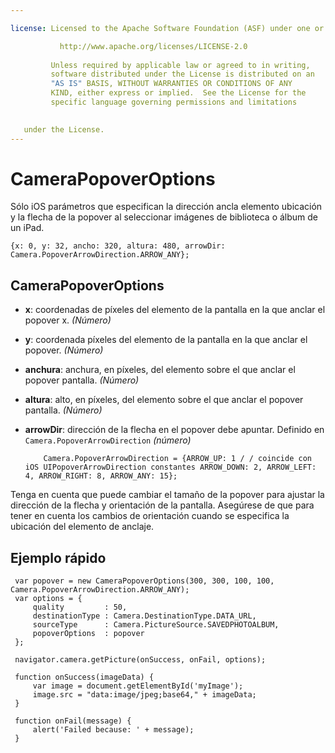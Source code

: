 ```yaml
---

license: Licensed to the Apache Software Foundation (ASF) under one or more contributor license agreements. See the NOTICE file distributed with this work for additional information regarding copyright ownership. The ASF licenses this file to you under the Apache License, Version 2.0 (the "License"); you may not use this file except in compliance with the License. You may obtain a copy of the License at

           http://www.apache.org/licenses/LICENSE-2.0
    
         Unless required by applicable law or agreed to in writing,
         software distributed under the License is distributed on an
         "AS IS" BASIS, WITHOUT WARRANTIES OR CONDITIONS OF ANY
         KIND, either express or implied.  See the License for the
         specific language governing permissions and limitations
    

   under the License.
---
```


# CameraPopoverOptions

Sólo iOS parámetros que especifican la dirección ancla elemento ubicación y la flecha de la popover al seleccionar imágenes de biblioteca o álbum de un iPad.

    {x: 0, y: 32, ancho: 320, altura: 480, arrowDir: Camera.PopoverArrowDirection.ARROW_ANY};
    

## CameraPopoverOptions

*   **x**: coordenadas de píxeles del elemento de la pantalla en la que anclar el popover x. *(Número)*

*   **y**: coordenada píxeles del elemento de la pantalla en la que anclar el popover. *(Número)*

*   **anchura**: anchura, en píxeles, del elemento sobre el que anclar el popover pantalla. *(Número)*

*   **altura**: alto, en píxeles, del elemento sobre el que anclar el popover pantalla. *(Número)*

*   **arrowDir**: dirección de la flecha en el popover debe apuntar. Definido en `Camera.PopoverArrowDirection` *(número)* 
    
            Camera.PopoverArrowDirection = {ARROW_UP: 1 / / coincide con iOS UIPopoverArrowDirection constantes ARROW_DOWN: 2, ARROW_LEFT: 4, ARROW_RIGHT: 8, ARROW_ANY: 15};
        

Tenga en cuenta que puede cambiar el tamaño de la popover para ajustar la dirección de la flecha y orientación de la pantalla. Asegúrese de que para tener en cuenta los cambios de orientación cuando se especifica la ubicación del elemento de anclaje.

## Ejemplo rápido

     var popover = new CameraPopoverOptions(300, 300, 100, 100, Camera.PopoverArrowDirection.ARROW_ANY);
     var options = {
         quality         : 50,
         destinationType : Camera.DestinationType.DATA_URL,
         sourceType      : Camera.PictureSource.SAVEDPHOTOALBUM,
         popoverOptions  : popover
     };
    
     navigator.camera.getPicture(onSuccess, onFail, options);
    
     function onSuccess(imageData) {
         var image = document.getElementById('myImage');
         image.src = "data:image/jpeg;base64," + imageData;
     }
    
     function onFail(message) {
         alert('Failed because: ' + message);
     }